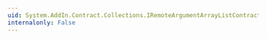 ```yaml
---
uid: System.AddIn.Contract.Collections.IRemoteArgumentArrayListContract
internalonly: False
---
```

